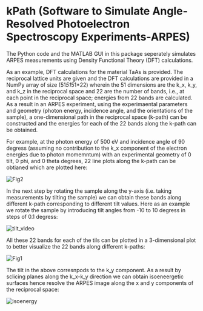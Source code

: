 # kPath (Software to Simulate Angle-Resolved Photoelectron Spectroscopy Experiments-ARPES)

The Python code and the MATLAB GUI in this package seperately simulates ARPES measurements using Density Functional Theory (DFT) calculations.

As an example, DFT calculations for the material TaAs is provided. The reciprocal lattice units are given and the DFT calculations are provided in a NumPy array of size (51*51*51*22) wherein the 51 dimensions are the k_x, k_y, and k_z in the reciprocal space and 22 are the number of bands, i.e., at each point in the reciprocal space; energies from 22 bands are calculated. As a result in an ARPES experiment, using the experimaental parameters and geometry (photon energy, incidence angle, and the orientations of the sample), a one-dimensional path in the reciprocal space (k-path) can be constructed and the energies for each of the 22 bands along the k-path can be obtained.

For example, at the photon energy of 500 eV and incidence angle of 90 degress (assuming no contribution to the k_x component of the electron energies due to photon momemntum) with an experimental geometry of 0 tilt, 0 phi, and 0 theta degrees, 22 line plots along the k-path can be obtianed which are plotted here:

![Fig2](https://github.com/user-attachments/assets/15d23aa1-8d72-4f73-a392-270e3da334d0)

In the next step by rotating the sample along the y-axis (i.e. taking measurements by tilting the sample) we can obtain these bands along different k-path corresponding to different tilt values. Here as an example we rotate the sample by introducing tilt angles from -10 to 10 degress in steps of 0.1 degress:

![tilt_video](https://github.com/user-attachments/assets/d6c9cd29-b6e3-41f3-9ab1-581d974c0756)

All these 22 bands for each of the tils can be plotted in a 3-dimensional plot to better visualize the 22 bands along different k-paths:

![Fig1](https://github.com/user-attachments/assets/c1514d49-d6a3-4ea1-9bfd-6f837bf7a057)


The tilt in the above corresnpods to the k_y component. As a result by sclicing planes along the k_x-k_y direction we can obtain isoeneergetic surfaces hence resolve the ARPES image along the x and y components of the reciprocal space:

![isoenergy](https://github.com/user-attachments/assets/9e645fdb-af88-4c05-b536-dc56a92b022a)
